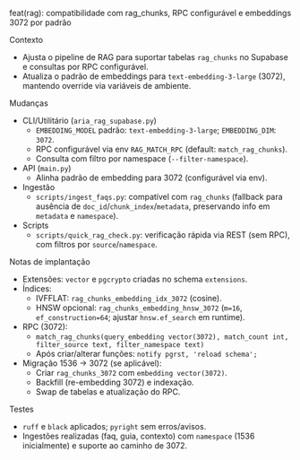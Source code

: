 feat(rag): compatibilidade com rag_chunks, RPC configurável e embeddings 3072 por padrão

Contexto

- Ajusta o pipeline de RAG para suportar tabelas `rag_chunks` no Supabase e consultas por RPC configurável.
- Atualiza o padrão de embeddings para `text-embedding-3-large` (3072), mantendo override via variáveis de ambiente.

Mudanças

- CLI/Utilitário (`aria_rag_supabase.py`)
  - `EMBEDDING_MODEL` padrão: `text-embedding-3-large`; `EMBEDDING_DIM`: `3072`.
  - RPC configurável via env `RAG_MATCH_RPC` (default: `match_rag_chunks`).
  - Consulta com filtro por namespace (`--filter-namespace`).
- API (`main.py`)
  - Alinha padrão de embedding para 3072 (configurável via env).
- Ingestão
  - `scripts/ingest_faqs.py`: compatível com `rag_chunks` (fallback para ausência de `doc_id`/`chunk_index`/`metadata`, preservando info em `metadata` e `namespace`).
- Scripts
  - `scripts/quick_rag_check.py`: verificação rápida via REST (sem RPC), com filtros por `source`/`namespace`.

Notas de implantação

- Extensões: `vector` e `pgcrypto` criadas no schema `extensions`.
- Índices:
  - IVFFLAT: `rag_chunks_embedding_idx_3072` (cosine).
  - HNSW opcional: `rag_chunks_embedding_hnsw_3072` (`m=16`, `ef_construction=64`; ajustar `hnsw.ef_search` em runtime).
- RPC (3072):
  - `match_rag_chunks(query_embedding vector(3072), match_count int, filter_source text, filter_namespace text)`
  - Após criar/alterar funções: `notify pgrst, 'reload schema';`
- Migração 1536 → 3072 (se aplicável):
  - Criar `rag_chunks_3072` com `embedding vector(3072)`.
  - Backfill (re-embedding 3072) e indexação.
  - Swap de tabelas e atualização do RPC.

Testes

- `ruff` e `black` aplicados; `pyright` sem erros/avisos.
- Ingestões realizadas (faq, guia, contexto) com `namespace` (1536 inicialmente) e suporte ao caminho de 3072.

 
 
